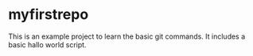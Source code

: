 # myfirstrepo

This is an example project to learn the basic git commands. It includes a basic hallo world script.